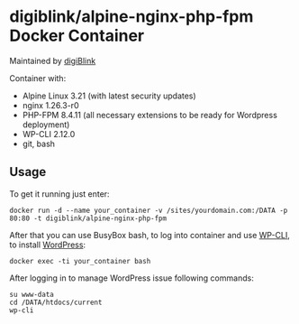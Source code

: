 # digiblink/alpine-nginx-php-fpm Docker Container

Maintained by [digiBlink](https://digiblink.eu)

Container with:

* Alpine Linux 3.21 (with latest security updates)
* nginx 1.26.3-r0
* PHP-FPM 8.4.11 (all necessary extensions to be ready for Wordpress deployment)
* WP-CLI 2.12.0
* git, bash

## Usage

To get it running just enter:

`docker run -d --name your_container -v /sites/yourdomain.com:/DATA -p 80:80 -t digiblink/alpine-nginx-php-fpm`

After that you can use BusyBox bash, to log into container and use [WP-CLI](http://wp-cli.org), to install [WordPress](https://wordpress.org):

`docker exec -ti your_container bash`

After logging in to manage WordPress issue following commands:

```
su www-data
cd /DATA/htdocs/current
wp-cli
```
